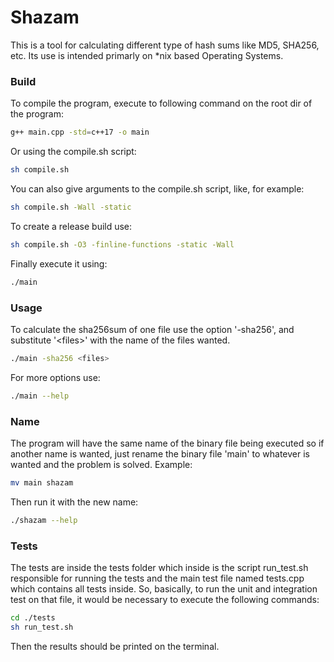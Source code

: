 # Shazam
This is a tool for calculating different type of hash sums like MD5, SHA256, etc. Its use is intended primarly on *nix based Operating Systems.

### Build
To compile the program, execute to following command on the root dir of the program:

```bash
g++ main.cpp -std=c++17 -o main
```

Or using the compile.sh script:
```bash
sh compile.sh
```

You can also give arguments to the compile.sh script, like, for example:
```bash
sh compile.sh -Wall -static
```

To create a release build use:

```bash
sh compile.sh -O3 -finline-functions -static -Wall
```

Finally execute it using:

```bash
./main
```

### Usage

To calculate the sha256sum of one file use the option '-sha256', and substitute '\<files\>' with the name of the files wanted.

```bash
./main -sha256 <files>
```

For more options use:

```bash
./main --help
```

### Name
The program will have the same name of the binary file being executed so if another name is wanted, just rename the binary file 'main' to whatever is wanted and the problem is solved. Example:

```bash
mv main shazam
```

Then run it with the new name:

```bash
./shazam --help
```

### Tests

The tests are inside the tests folder which inside is the script run_test.sh responsible for running the tests
and the main test file named tests.cpp which contains all tests inside. So, basically, to run the unit and integration test on that file,
it would be necessary to execute the following commands:

```bash
cd ./tests
sh run_test.sh
```

Then the results should be printed on the terminal.

